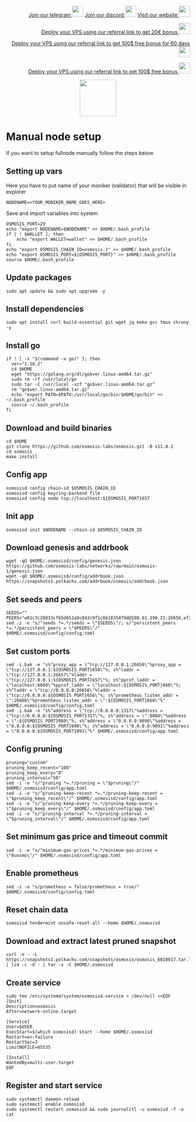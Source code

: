 <p style="font-size:14px" align="right">
<a href="https://t.me/kjnotes" target="_blank">Join our telegram <img src="https://user-images.githubusercontent.com/50621007/183283867-56b4d69f-bc6e-4939-b00a-72aa019d1aea.png" width="30"/></a>
<a href="https://discord.gg/JqQNcwff2e" target="_blank">Join our discord <img src="https://user-images.githubusercontent.com/50621007/176236430-53b0f4de-41ff-41f7-92a1-4233890a90c8.png" width="30"/></a>
<a href="https://kjnodes.com/" target="_blank">Visit our website <img src="https://user-images.githubusercontent.com/50621007/168689709-7e537ca6-b6b8-4adc-9bd0-186ea4ea4aed.png" width="30"/></a>
</p>

<p style="font-size:14px" align="right">
<a href="https://hetzner.cloud/?ref=y8pQKS2nNy7i" target="_blank">Deploy your VPS using our referral link to get 20€ bonus <img src="https://user-images.githubusercontent.com/50621007/174612278-11716b2a-d662-487e-8085-3686278dd869.png" width="30"/></a>
</p>
<p style="font-size:14px" align="right">
<a href="https://m.do.co/c/17b61545ca3a" target="_blank">Deploy your VPS using our referral link to get 100$ free bonus for 60 days <img src="https://user-images.githubusercontent.com/50621007/183284313-adf81164-6db4-4284-9ea0-bcb841936350.png" width="30"/></a>
</p>
<p style="font-size:14px" align="right">
<a href="https://www.vultr.com/?ref=7418642" target="_blank">Deploy your VPS using our referral link to get 100$ free bonus <img src="https://user-images.githubusercontent.com/50621007/183284971-86057dc2-2009-4d40-a1d4-f0901637033a.png" width="30"/></a>
</p>

<p align="center">
  <img height="100" height="auto" src="https://user-images.githubusercontent.com/50621007/190717698-486153c1-5d81-4e57-9363-cead70c13cc8.png">
</p>

# Manual node setup
If you want to setup fullnode manually follow the steps below

## Setting up vars
Here you have to put name of your moniker (validator) that will be visible in explorer
```
NODENAME=<YOUR_MONIKER_NAME_GOES_HERE>
```

Save and import variables into system
```
OSMOSIS_PORT=29
echo "export NODENAME=$NODENAME" >> $HOME/.bash_profile
if [ ! $WALLET ]; then
	echo "export WALLET=wallet" >> $HOME/.bash_profile
fi
echo "export OSMOSIS_CHAIN_ID=osmosis-1" >> $HOME/.bash_profile
echo "export OSMOSIS_PORT=${OSMOSIS_PORT}" >> $HOME/.bash_profile
source $HOME/.bash_profile
```

## Update packages
```
sudo apt update && sudo apt upgrade -y
```

## Install dependencies
```
sudo apt install curl build-essential git wget jq make gcc tmux chrony -y
```

## Install go
```
if ! [ -x "$(command -v go)" ]; then
  ver="1.18.2"
  cd $HOME
  wget "https://golang.org/dl/go$ver.linux-amd64.tar.gz"
  sudo rm -rf /usr/local/go
  sudo tar -C /usr/local -xzf "go$ver.linux-amd64.tar.gz"
  rm "go$ver.linux-amd64.tar.gz"
  echo "export PATH=$PATH:/usr/local/go/bin:$HOME/go/bin" >> ~/.bash_profile
  source ~/.bash_profile
fi
```

## Download and build binaries
```
cd $HOME
git clone https://github.com/osmosis-labs/osmosis.git -B v11.0.1
cd osmosis
make install
```

## Config app
```
osmosisd config chain-id $OSMOSIS_CHAIN_ID
osmosisd config keyring-backend file
osmosisd config node tcp://localhost:${OSMOSIS_PORT}657
```

## Init app
```
osmosisd init $NODENAME --chain-id $OSMOSIS_CHAIN_ID
```

## Download genesis and addrbook
```
wget -qO $HOME/.osmosisd/config/genesis.json https://github.com/osmosis-labs/networks/raw/main/osmosis-1/genesis.json
wget -qO $HOME/.osmosisd/config/addrbook.json https://snapshots1.polkachu.com/addrbook/osmosis/addrbook.json
```

## Set seeds and peers
```
SEEDS=""
PEERS="e81c3c20833cfb5d652a9c842c9f1c8b1835479d@108.61.190.21:26656,ef30bc7dbac63eb868e66bad497368f2cd0924e1@141.98.217.102:26656,2048e1bc1f020fa210fb475e7a0ec0948919609f@185.217.125.64:26656,fd0930fea06876e362e0a92046854ed651f27ac2@45.76.13.41:26656,797094953d830f8727f3b5175f2b205df16d5867@45.77.212.231:26656,fe5ba77a8ce8937875c5064093f5d63ba32abacf@45.77.52.17:26656,7f4b9aca876a03c426208bfddbc6509cbf24b39d@209.250.243.8:26656,85082964a2d06ec99f2bb0787aed8ff7cb05d68f@141.95.110.187:26656,d589eb77d7dfebec659ce8bce9f903250301c8ba@116.202.216.57:26656"
sed -i -e "s/^seeds *=.*/seeds = \"$SEEDS\"/; s/^persistent_peers *=.*/persistent_peers = \"$PEERS\"/" $HOME/.osmosisd/config/config.toml
```

## Set custom ports
```
sed -i.bak -e "s%^proxy_app = \"tcp://127.0.0.1:26658\"%proxy_app = \"tcp://127.0.0.1:${OSMOSIS_PORT}658\"%; s%^laddr = \"tcp://127.0.0.1:26657\"%laddr = \"tcp://127.0.0.1:${OSMOSIS_PORT}657\"%; s%^pprof_laddr = \"localhost:6060\"%pprof_laddr = \"localhost:${OSMOSIS_PORT}060\"%; s%^laddr = \"tcp://0.0.0.0:26656\"%laddr = \"tcp://0.0.0.0:${OSMOSIS_PORT}656\"%; s%^prometheus_listen_addr = \":26660\"%prometheus_listen_addr = \":${OSMOSIS_PORT}660\"%" $HOME/.osmosisd/config/config.toml
sed -i.bak -e "s%^address = \"tcp://0.0.0.0:1317\"%address = \"tcp://0.0.0.0:${OSMOSIS_PORT}317\"%; s%^address = \":8080\"%address = \":${OSMOSIS_PORT}080\"%; s%^address = \"0.0.0.0:9090\"%address = \"0.0.0.0:${OSMOSIS_PORT}090\"%; s%^address = \"0.0.0.0:9091\"%address = \"0.0.0.0:${OSMOSIS_PORT}091\"%" $HOME/.osmosisd/config/app.toml
```

## Config pruning
```
pruning="custom"
pruning_keep_recent="100"
pruning_keep_every="0"
pruning_interval="50"
sed -i -e "s/^pruning *=.*/pruning = \"$pruning\"/" $HOME/.osmosisd/config/app.toml
sed -i -e "s/^pruning-keep-recent *=.*/pruning-keep-recent = \"$pruning_keep_recent\"/" $HOME/.osmosisd/config/app.toml
sed -i -e "s/^pruning-keep-every *=.*/pruning-keep-every = \"$pruning_keep_every\"/" $HOME/.osmosisd/config/app.toml
sed -i -e "s/^pruning-interval *=.*/pruning-interval = \"$pruning_interval\"/" $HOME/.osmosisd/config/app.toml
```

## Set minimum gas price and timeout commit
```
sed -i -e "s/^minimum-gas-prices *=.*/minimum-gas-prices = \"0uosmo\"/" $HOME/.osmosisd/config/app.toml
```

## Enable prometheus
```
sed -i -e "s/prometheus = false/prometheus = true/" $HOME/.osmosisd/config/config.toml
```

## Reset chain data
```
osmosisd tendermint unsafe-reset-all --home $HOME/.osmosisd
```

## Download and extract latest pruned snapshot
```
curl -o - -L https://snapshots1.polkachu.com/snapshots/osmosis/osmosis_6028617.tar.lz4 | lz4 -c -d - | tar -x -C $HOME/.osmosisd
```

## Create service
```
sudo tee /etc/systemd/system/osmosisd.service > /dev/null <<EOF
[Unit]
Description=osmosis
After=network-online.target

[Service]
User=$USER
ExecStart=$(which osmosisd) start --home $HOME/.osmosisd
Restart=on-failure
RestartSec=3
LimitNOFILE=65535

[Install]
WantedBy=multi-user.target
EOF
```

## Register and start service
```
sudo systemctl daemon-reload
sudo systemctl enable osmosisd
sudo systemctl restart osmosisd && sudo journalctl -u osmosisd -f -o cat
```
